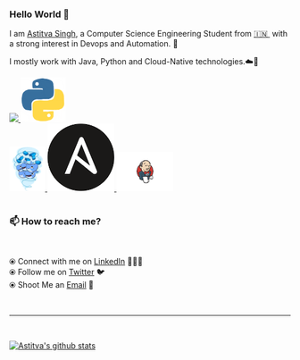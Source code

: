 ### Hello World 👋

<!-- I am a passionate and creative developer from India with a strong interest in DevOps and Security. I am pursuing
Bachelor of Technology ( B. Tech ) degree in Computer Science and Engineering ( Graduating in 2020 ).I mostly work
on Backend development with Python and Cloud-Native technologies. -->

I am [Astitva Singh](https://www.linkedin.com/in/astitva-singh-4a21b8145/), a Computer Science Engineering Student from [🇮🇳 ](https://en.wikipedia.org/wiki/India)&nbsp;with a strong interest in Devops and Automation. 🎯

I mostly work with Java, Python and Cloud-Native technologies.☁️🚀


<p float="left">
  <a href="https://www.python.org/" target="_blank" >
    <img src="https://raw.githubusercontent.com/ayedaemon/ayedaemon/master/assets/java.gif"  height="90" />
  </a>
  <a href="https://www.docker.com/" target="_blank" >
    <img src="https://raw.githubusercontent.com/ayedaemon/ayedaemon/master/assets/python.gif"  height="80" />
  </a>
  <br>
  <a href="https://www.docker.com/" target="_blank" >
    <img src="https://raw.githubusercontent.com/ayedaemon/ayedaemon/master/assets/docker.gif"  height="80" />
  </a>
  <a href="https://www.ansible.com/" target="_blank" >
    <img src="https://raw.githubusercontent.com/ayedaemon/ayedaemon/master/assets/ansible.png" width="120" />
  </a>
  <a href="https://www.jenkins.io/" target="_blank" >
    <img src="https://raw.githubusercontent.com/ayedaemon/ayedaemon/master/assets/jenkins.png"  height=70/>
  </a>
  <br>
  <br />


### 📫 How to reach me?
<br>

  ⦿ Connect with me on [LinkedIn](https://www.linkedin.com/in/astitva-singh-4a21b8145/) 👨🏻‍💻 <br>
  ⦿ Follow me on [Twitter](https://twitter.com/singh_astitva) 🐦 <br>
  ⦿ Shoot Me an [Email](mailto:astitvasingh19@gmail.com) 💌 <br>

<br><hr><br>

  [![Astitva's github stats](https://github-readme-stats.vercel.app/api?username=a19singh)](https://github.com/a19singh/github-readme-stats)
